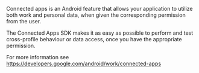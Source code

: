 Connected apps is an Android feature that allows your application to utilize
both work and personal data, when given the corresponding permission from the
user.

The Connected Apps SDK makes it as easy as possible to perform and test
cross-profile behaviour or data access, once you have the appropriate
permission.

For more information see
https://developers.google.com/android/work/connected-apps
